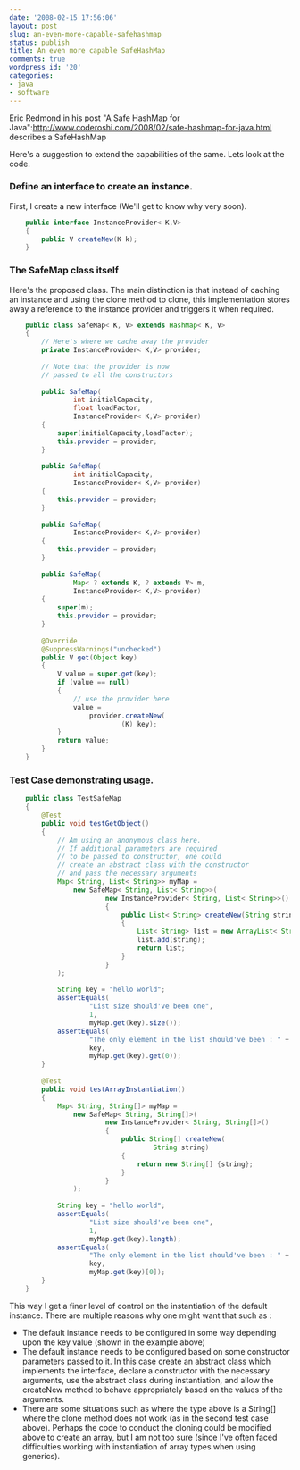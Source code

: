 ```yaml
---
date: '2008-02-15 17:56:06'
layout: post
slug: an-even-more-capable-safehashmap
status: publish
title: An even more capable SafeHashMap
comments: true
wordpress_id: '20'
categories:
- java
- software
---
```


Eric Redmond in his post "A Safe HashMap for Java":http://www.coderoshi.com/2008/02/safe-hashmap-for-java.html describes a SafeHashMap 

Here's a suggestion to extend the capabilities of the same. Lets look at the code.

### Define an interface to create an instance.

First, I create a new interface (We'll get to know why very soon).

``` java    
    public interface InstanceProvider< K,V>
    {
    	public V createNew(K k);
    }
```    




### The SafeMap class itself

Here's the proposed class. The main distinction is that instead of caching an instance and using the clone method to clone, this implementation stores away a reference to the instance provider and triggers it when required.


    
``` java    
    public class SafeMap< K, V> extends HashMap< K, V>
    {
    	// Here's where we cache away the provider
    	private InstanceProvider< K,V> provider;
    
    	// Note that the provider is now 
    	// passed to all the constructors
    	
    	public SafeMap(
    			int initialCapacity, 
    			float loadFactor, 
    			InstanceProvider< K,V> provider)
    	{
    		super(initialCapacity,loadFactor);
    		this.provider = provider;
    	}
    
    	public SafeMap(
    			int initialCapacity, 
    			InstanceProvider< K,V> provider)
    	{
    		this.provider = provider;
    	}
    
    	public SafeMap(
    			InstanceProvider< K,V> provider)
    	{
    		this.provider = provider;
    	}
    
    	public SafeMap(
    			Map< ? extends K, ? extends V> m, 
    			InstanceProvider< K,V> provider)
    	{
    		super(m);
    		this.provider = provider;
    	}
    
    	@Override
    	@SuppressWarnings("unchecked")
    	public V get(Object key)
    	{
    		V value = super.get(key);
    		if (value == null)
    		{
    			// use the provider here
    			value = 
    				provider.createNew(
    						(K) key);
    		}
    		return value;
    	}	
    }
```



### Test Case demonstrating usage.



    
``` java    
    public class TestSafeMap
    {
    	@Test
    	public void testGetObject()
    	{
    		// Am using an anonymous class here. 
    		// If additional parameters are required
    		// to be passed to constructor, one could 
    		// create an abstract class with the constructor
    		// and pass the necessary arguments 
    		Map< String, List< String>> myMap = 
    			new SafeMap< String, List< String>>(
    					new InstanceProvider< String, List< String>>()
    					{
    						public List< String> createNew(String string)
    						{
    							List< String> list = new ArrayList< String>();
    							list.add(string);
    							return list;
    						}
    					}
    		);
    		
    		String key = "hello world";
    		assertEquals(
    				"List size should've been one",
    				1,
    				myMap.get(key).size());
    		assertEquals(
    				"The only element in the list should've been : " + key,
    				key,
    				myMap.get(key).get(0));
    	}
    	
    	@Test
    	public void testArrayInstantiation()
    	{
    		Map< String, String[]> myMap = 
    			new SafeMap< String, String[]>(
    					new InstanceProvider< String, String[]>()
    					{
    						public String[] createNew(
    								String string)
    						{
    							return new String[] {string};
    						}
    					}
    			);
    			
    		String key = "hello world";
    		assertEquals(
    				"List size should've been one",
    				1,
    				myMap.get(key).length);
    		assertEquals(
    				"The only element in the list should've been : " + key,
    				key,
    				myMap.get(key)[0]);
    	}
    }
```    



This way I get a finer level of control on the instantiation of the default instance. There are multiple reasons why one might want that such as :

* The default instance needs to be configured in some way depending upon the key value (shown in the example above)
* The default instance needs to be configured based on some constructor parameters passed to it. In this case create an abstract class which implements the interface, declare a constructor with the necessary arguments, use the abstract class during instantiation, and allow the createNew method to behave appropriately based on the values of the arguments.
* There are some situations such as where the type above is a String[] where the clone method does not work (as in the second test case above). Perhaps the code to conduct the cloning could be modified above to create an array, but I am not too sure (since I've often faced difficulties working with instantiation of array types when using generics).


